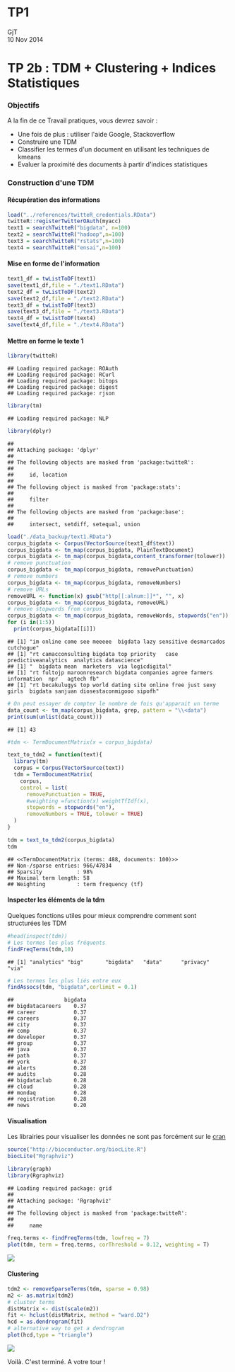 # TP1
GjT  
10 Nov 2014  

TP 2b : TDM + Clustering + Indices Statistiques
====

### Objectifs 

A la fin de ce Travail pratiques, vous devrez  savoir : 

* Une fois de plus : utiliser l'aide Google, Stackoverflow 
* Construire une TDM
* Classifier les termes d'un document en utilisant les techniques de kmeans
* Evaluer la proximité des documents à partir d'indices statistiques


### Construction d'une TDM

#### Récupération des informations


```r
load("../references/twitteR_credentials.RData")
twitteR::registerTwitterOAuth(myacc)
text1 = searchTwitteR("bigdata", n=100)
text2 = searchTwitteR("hadoop",n=100)
text3 = searchTwitteR("rstats",n=100)
text4 = searchTwitteR("ensai",n=100)
```

#### Mise en forme de l'information

```r
text1_df = twListToDF(text1)
save(text1_df,file = "./text1.RData")
text2_df = twListToDF(text2)
save(text2_df,file = "./text2.RData")
text3_df = twListToDF(text3)
save(text3_df,file = "./text3.RData")
text4_df = twListToDF(text4)
save(text4_df,file = "./text4.RData")
```

#### Mettre en forme le texte 1

```r
library(twitteR)
```

```
## Loading required package: ROAuth
## Loading required package: RCurl
## Loading required package: bitops
## Loading required package: digest
## Loading required package: rjson
```

```r
library(tm)
```

```
## Loading required package: NLP
```

```r
library(dplyr)
```

```
## 
## Attaching package: 'dplyr'
## 
## The following objects are masked from 'package:twitteR':
## 
##     id, location
## 
## The following object is masked from 'package:stats':
## 
##     filter
## 
## The following objects are masked from 'package:base':
## 
##     intersect, setdiff, setequal, union
```

```r
load("./data_backup/text1.RData")
corpus_bigdata <- Corpus(VectorSource(text1_df$text))
corpus_bigdata <- tm_map(corpus_bigdata, PlainTextDocument)
corpus_bigdata <- tm_map(corpus_bigdata,content_transformer(tolower))
# remove punctuation
corpus_bigdata <- tm_map(corpus_bigdata, removePunctuation)
# remove numbers
corpus_bigdata <- tm_map(corpus_bigdata, removeNumbers)
# remove URLs
removeURL <- function(x) gsub("http[[:alnum:]]*", "", x)
corpus_bigdata <- tm_map(corpus_bigdata, removeURL)
# remove stopwords from corpus
corpus_bigdata <- tm_map(corpus_bigdata, removeWords, stopwords("en"))
for (i in(1:5)) 
  print(corpus_bigdata[[i]])
```

```
## [1] "im online сome seе meеeeе  bigdata lazy sensitive desmarcados cutchogue"
## [1] "rt camacconsulting bigdata top priority   case  predictiveanalytics  analytics datascience"
## [1] "  bigdata mean  marketers  via logicdigital"
## [1] "rt fultojp maroonresearch bigdata companies agree farmers    information  npr   agtech fb"
## [1] "rt becakulugys top world dating sitе onlinе frеe just sexy girls  bigdata sanjuan diosestaconmigooo sipofh"
```

```r
# On peut essayer de compter le nombre de fois qu'apparait un terme
data_count <- tm_map(corpus_bigdata, grep, pattern = "\\<data")
print(sum(unlist(data_count)))
```

```
## [1] 43
```

```r
#tdm <- TermDocumentMatrix(x = corpus_bigdata)
```



```r
text_to_tdm2 = function(text){
  library(tm)
  corpus = Corpus(VectorSource(text)) 
  tdm = TermDocumentMatrix(
    corpus,
    control = list(
      removePunctuation = TRUE,
      #weighting =function(x) weightTfIdf(x),
      stopwords = stopwords("en"),
      removeNumbers = TRUE, tolower = TRUE) 
  )
}

tdm = text_to_tdm2(corpus_bigdata)
tdm
```

```
## <<TermDocumentMatrix (terms: 488, documents: 100)>>
## Non-/sparse entries: 966/47834
## Sparsity           : 98%
## Maximal term length: 58
## Weighting          : term frequency (tf)
```


#### Inspecter les éléments de la tdm
Quelques fonctions utiles pour mieux comprendre comment sont structurées les TDM

```r
#head(inspect(tdm))
# Les termes les plus fréquents
findFreqTerms(tdm,10)
```

```
## [1] "analytics" "big"       "bigdata"   "data"      "privacy"   "via"
```

```r
# Les termes les plus liés entre eux 
findAssocs(tdm, "bigdata",corlimit = 0.1)
```

```
##                bigdata
## bigdatacareers    0.37
## career            0.37
## careers           0.37
## city              0.37
## comp              0.37
## developer         0.37
## group             0.37
## java              0.37
## path              0.37
## york              0.37
## alerts            0.28
## audits            0.28
## bigdataclub       0.28
## cloud             0.28
## mondaq            0.28
## registration      0.28
## news              0.20
```

#### Visualisation

Les librairies pour visualiser les données ne sont pas forcément sur le [cran](cran.r-project.org)


```r
source("http://bioconductor.org/biocLite.R")
biocLite("Rgraphviz")
```


```r
library(graph)
library(Rgraphviz)
```

```
## Loading required package: grid
## 
## Attaching package: 'Rgraphviz'
## 
## The following object is masked from 'package:twitteR':
## 
##     name
```

```r
freq.terms <- findFreqTerms(tdm, lowfreq = 7)
plot(tdm, term = freq.terms, corThreshold = 0.12, weighting = T)
```

![](./TP2b_files/figure-html/unnamed-chunk-7-1.png) 

#### Clustering


```r
tdm2 <- removeSparseTerms(tdm, sparse = 0.98)
m2 <- as.matrix(tdm2)
# cluster terms
distMatrix <- dist(scale(m2))
fit <- hclust(distMatrix, method = "ward.D2")
hcd = as.dendrogram(fit)
# alternative way to get a dendrogram
plot(hcd,type = "triangle")
```

![](./TP2b_files/figure-html/unnamed-chunk-8-1.png) 


Voilà. C'est terminé. A votre tour !



